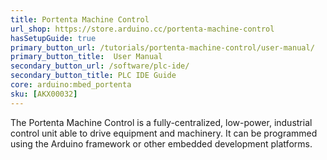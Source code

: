 ```yaml
---
title: Portenta Machine Control
url_shop: https://store.arduino.cc/portenta-machine-control
hasSetupGuide: true
primary_button_url: /tutorials/portenta-machine-control/user-manual/
primary_button_title:  User Manual
secondary_button_url: /software/plc-ide/
secondary_button_title: PLC IDE Guide
core: arduino:mbed_portenta
sku: [AKX00032]
---
```


The Portenta Machine Control is a fully-centralized, low-power, industrial control unit able to drive equipment and machinery. It can be programmed using the Arduino framework or other embedded development platforms.
